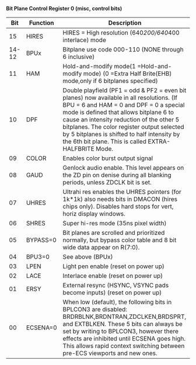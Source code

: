 **Bit Plane Control Register 0 (misc, control bits)**

|Bit| Function| Description  |
|---|---|---  |
|15| HIRES| HIRES = High resolution (640*200/640*400 interlace) mode  |
|14-12| BPUx| Bitplane use code 000-110 (NONE through 6 inclusive)  |
|11| HAM| Hold-and-modify mode(1 =Hold-and-modify mode) (0 =Extra Half Brite(EHB) mode,only if 6 bitplanes specified)  |
|10| DPF| Double playfield (PF1 = odd & PF2 = even bit planes) now available in all resolutions. (If BPU = 6 and HAM = 0 and DPF = 0 a special mode is defined that allows bitplane 6 to cause an intensity reduction of the other 5 bitplanes. The color register output selected by 5 bitplanes is shifted to half intensity by the 6th bit plane. This is called EXTRA-HALFBRITE Mode.  |
|09| COLOR| Enables color burst output signal  |
|08| GAUD| Genlock audio enable. This level appears on the ZD pin on denise during all blanking periods, unless ZDCLK bit is set.  |
|07| UHRES| Ultrahi res enables the UHRES pointers (for 1k*1k) also needs bits in DMACON (hires chips only). Disables hard stops for vert, horiz display windows.  |
|06| SHRES| Super hi-res mode (35ns pixel width)  |
|05| BYPASS=0| Bit planes are scrolled and prioritized normally, but bypass color table and 8 bit wide data appear on R(7:0).  |
|04| BPU3=0| See above (BPUx)  |
|03| LPEN| Light pen enable (reset on power up)  |
|02| LACE| Interlace enable (reset on power up)  |
|01| ERSY| External resync (HSYNC, VSYNC pads become inputs) (reset on power up)  |
|00| ECSENA=0| When low (default), the following bits in BPLCON3 are disabled: BRDRBLNK,BRDNTRAN,ZDCLKEN,BRDSPRT, and EXTBLKEN. These 5 bits can always be set by writing to BPLCON3, however there effects are inhibited until ECSENA goes high. This allows rapid context switching between pre-ECS viewports and new ones.|